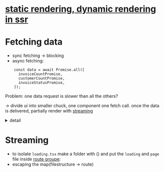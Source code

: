 # [static rendering, dynamic rendering in ssr](https://nextjs.org/learn/dashboard-app/static-and-dynamic-rendering)
# Fetching data
- sync fetching -> blocking
- async fetching:
```
    const data = await Promise.all([
      invoiceCountPromise,
      customerCountPromise,
      invoiceStatusPromise,
    ]);
```
Problem: one data request is slower than all the others? 

-> divide ui into smaller chuck, one component one fetch call. once the data is delivered, partially render with [streaming](https://nextjs.org/learn/dashboard-app/streaming)
<details>
  <summary>detail</summary>
 Without Next.js streaming, React components will render only after all subcomponents have resolved their data. Next.js streaming, however, allows for partial rendering, meaning that as soon as a child component's data is available, it can be rendered. This enables a smoother and faster user experience, as parts of the page can be displayed incrementally rather than waiting for all data to load.
</details>

# Streaming
- to isolate `loading.tsx` make a folder with () and put the `loading` and `page` file inside 
[route groupe](https://nextjs.org/learn/dashboard-app/streaming#fixing-the-loading-skeleton-bug-with-route-groups):
- escaping the map(filestructure -> route)
  
